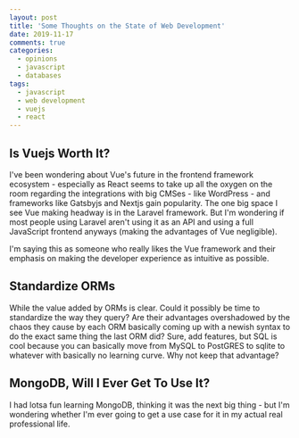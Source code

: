 ```yaml
---
layout: post
title: 'Some Thoughts on the State of Web Development'
date: 2019-11-17
comments: true
categories:
  - opinions
  - javascript
  - databases
tags:
  - javascript
  - web development
  - vuejs
  - react
---
```


## Is Vuejs Worth It?

I've been wondering about Vue's future in the frontend framework ecosystem - especially as React seems to take up all the oxygen on the room regarding the integrations with big CMSes - like WordPress - and frameworks like Gatsbyjs and Nextjs gain popularity. The one big space I see Vue making headway is in the Laravel framework. But I'm wondering if most people using Laravel aren't using it as an API and using a full JavaScript frontend anyways (making the advantages of Vue negligible).

I'm saying this as someone who really likes the Vue framework and their emphasis on making the developer experience as intuitive as possible.

## Standardize ORMs

While the value added by ORMs is clear. Could it possibly be time to standardize the way they query? Are their advantages overshadowed by the chaos they cause by each ORM basically coming up with a newish syntax to do the exact same thing the last ORM did? Sure, add features, but SQL is cool because you can basically move from MySQL to PostGRES to sqlite to whatever with basically no learning curve. Why not keep that advantage?

## MongoDB, Will I Ever Get To Use It?

I had lotsa fun learning MongoDB, thinking it was the next big thing - but I'm wondering whether I'm ever going to get a use case for it in my actual real professional life.
